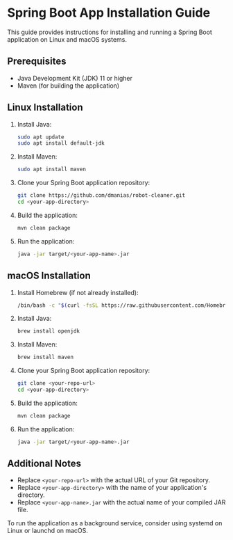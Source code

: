 # Spring Boot App Installation Guide

This guide provides instructions for installing and running a Spring Boot application on Linux and macOS systems.

## Prerequisites

- Java Development Kit (JDK) 11 or higher
- Maven (for building the application)

## Linux Installation

1. Install Java:
   ```bash
   sudo apt update
   sudo apt install default-jdk
   ```

2. Install Maven:
   ```bash
   sudo apt install maven
   ```

3. Clone your Spring Boot application repository:
   ```bash
   git clone https://github.com/dmanias/robot-cleaner.git
   cd <your-app-directory>
   ```

4. Build the application:
   ```bash
   mvn clean package
   ```

5. Run the application:
   ```bash
   java -jar target/<your-app-name>.jar
   ```

## macOS Installation

1. Install Homebrew (if not already installed):
   ```bash
   /bin/bash -c "$(curl -fsSL https://raw.githubusercontent.com/Homebrew/install/HEAD/install.sh)"
   ```

2. Install Java:
   ```bash
   brew install openjdk
   ```

3. Install Maven:
   ```bash
   brew install maven
   ```

4. Clone your Spring Boot application repository:
   ```bash
   git clone <your-repo-url>
   cd <your-app-directory>
   ```

5. Build the application:
   ```bash
   mvn clean package
   ```

6. Run the application:
   ```bash
   java -jar target/<your-app-name>.jar
   ```

## Additional Notes

- Replace `<your-repo-url>` with the actual URL of your Git repository.
- Replace `<your-app-directory>` with the name of your application's directory.
- Replace `<your-app-name>.jar` with the actual name of your compiled JAR file.

To run the application as a background service, consider using systemd on Linux or launchd on macOS.